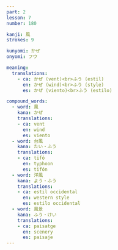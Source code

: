 ```yaml
---
part: 2
lesson: 7
number: 180

kanji: 風
strokes: 9

kunyomi: かぜ
onyomi: フウ

meaning:
  translations:
    - ca: かぜ (vent)<br>ふう (estil)
      en: かぜ (wind)<br>ふう (style)
      es: かぜ (viento)<br>ふう (estilo)

compound_words:
  - word: 風
    kana: かぜ
    translations:
    - ca: vent
      en: wind
      es: viento
  - word: 台風
    kana: たい・ふう
    translations:
    - ca: tifó
      en: typhoon
      es: tifón
  - word: 洋風
    kana: よう・ふう
    translations:
    - ca: estil occidental
      en: western style
      es: estilo occidental
  - word: 風景
    kana: ふう・けい
    translations:
    - ca: paisatge
      en: scenery
      es: paisaje
---
```


